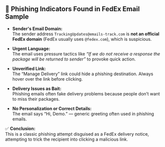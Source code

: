## 📧 Phishing Indicators Found in FedEx Email Sample

- **Sender's Email Domain:**  
  The sender address `TrackingUpdates@emails-track.com` is **not an official FedEx domain** (FedEx usually uses `@fedex.com`), which is suspicious.

- **Urgent Language:**  
  The email uses pressure tactics like *“If we do not receive a response the package will be returned to sender”* to provoke quick action.

- **Unverified Link:**  
  The “Manage Delivery” link could hide a phishing destination. Always hover over the link before clicking.

- **Delivery Issues as Bait:**  
  Phishing emails often fake delivery problems because people don’t want to miss their packages.

- **No Personalization or Correct Details:**  
  The email says “Hi, Demo.” — generic greeting often used in phishing emails.

✅ **Conclusion:**  
This is a classic phishing attempt disguised as a FedEx delivery notice, attempting to trick the recipient into clicking a malicious link.
